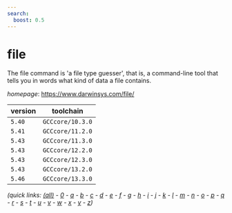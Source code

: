 ```yaml
---
search:
  boost: 0.5
---
```

# file

The file command is 'a file type guesser', that is, a command-line tool  that tells you in words what kind of data a file contains.

*homepage*: <https://www.darwinsys.com/file/>

version | toolchain
--------|----------
``5.40`` | ``GCCcore/10.3.0``
``5.41`` | ``GCCcore/11.2.0``
``5.43`` | ``GCCcore/11.3.0``
``5.43`` | ``GCCcore/12.2.0``
``5.43`` | ``GCCcore/12.3.0``
``5.43`` | ``GCCcore/13.2.0``
``5.46`` | ``GCCcore/13.3.0``


*(quick links: [(all)](../index.md) - [0](../0/index.md) - [a](../a/index.md) - [b](../b/index.md) - [c](../c/index.md) - [d](../d/index.md) - [e](../e/index.md) - [f](../f/index.md) - [g](../g/index.md) - [h](../h/index.md) - [i](../i/index.md) - [j](../j/index.md) - [k](../k/index.md) - [l](../l/index.md) - [m](../m/index.md) - [n](../n/index.md) - [o](../o/index.md) - [p](../p/index.md) - [q](../q/index.md) - [r](../r/index.md) - [s](../s/index.md) - [t](../t/index.md) - [u](../u/index.md) - [v](../v/index.md) - [w](../w/index.md) - [x](../x/index.md) - [y](../y/index.md) - [z](../z/index.md))*

